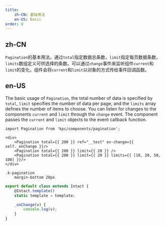 ```yaml
---
title:
    zh-CN: 基础用法
    en-US: Basic
order: 0
---
```


## zh-CN

`Pagination`的基本用法，通过`total`指定数据总条数，`limit`指定每页数据条数，`limits`数组定义可供选择的条数。可以通过`change`事件来监听组件`current`和`limit`的变化，组件会将`current`和`limit`以对象的方式传给事件回调函数。

## en-US

The basic usage of `Pagination`, the total number of data is specified by `total`, `limit` specifies the number of data per page, and the `limits` array defines the number of items to choose. You can listen for changes to the components `current` and `limit` through the `change` event. The component passes the `current` and `limit` objects to the event callback function.

```vdt
import Pagination from 'kpc/components/pagination';

<div>
    <Pagination total={{ 200 }} ref="__test" ev-change={{ self._onChange }}/>
    <Pagination total={{ 200 }} limit={{ 20 }} />
    <Pagination total={{ 200 }} limit={{ 20 }} limits={{ [10, 20, 50, 100] }}/>
</div>
```

```styl
.k-pagination
    margin-bottom 20px
```

```js
export default class extends Intact {
    @Intact.template()
    static template = template;

    _onChange(v) {
        console.log(v);
    }
}
```
